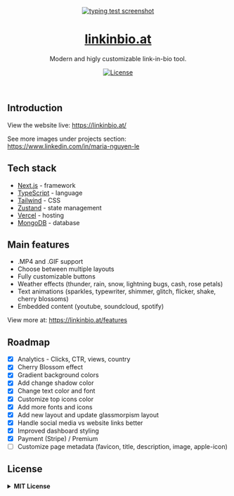 <p align="center">
  <a href="https://linkinbio.at">
    <img alt="typing test screenshot" src="https://github.com/user-attachments/assets/b3c13983-9468-4747-b580-3dd3a3d84d7a">
    <h1 align="center">linkinbio.at</h1>
  </a>
</p>

<p align="center">
  Modern and higly customizable link-in-bio tool.
</p>

<p align="center">
  <a href="https://www.linkedin.com/in/maria-nguyen-le">
    <img src="https://img.shields.io/badge/-MariaLe-blue?style=plastic-square&logo=Linkedin&logoColor=white&link=https://www.linkedin.com/in/maria-nguyen-le/" alt="License" />
  </a>
</p>
<br/>

<!-- ABOUT THE PROJECT -->

## Introduction

View the website live: https://linkinbio.at/

See more images under projects section: https://www.linkedin.com/in/maria-nguyen-le

## Tech stack

- [Next.js](https://nextjs.org/) - framework
- [TypeScript](https://www.typescriptlang.org/) - language
- [Tailwind](https://tailwindcss.comm) - CSS
- [Zustand](https://docs.pmnd.rs/zustand/getting-started/introduction) - state management
- [Vercel](https://vercel.com/) - hosting
- [MongoDB](https://www.mongodb.com/) - database

<!-- GETTING STARTED )-->

## Main features

- .MP4 and .GIF support
- Choose between multiple layouts
- Fully customizable buttons
- Weather effects (thunder, rain, snow, lightning bugs, cash, rose petals)
- Text animations (sparkles, typewriter, shimmer, glitch, flicker, shake, cherry blossoms)
- Embedded content (youtube, soundcloud, spotify)

View more at: https://linkinbio.at/features

## Roadmap

- [x] Analytics - Clicks, CTR, views, country
- [x] Cherry Blossom effect
- [x] Gradient background colors
- [x] Add change shadow color
- [x] Change text color and font
- [x] Customize top icons color
- [x] Add more fonts and icons
- [x] Add new layout and update glassmorpism layout
- [x] Handle social media vs website links better
- [x] Improved dashboard styling
- [x] Payment (Stripe) / Premium
- [ ] Customize page metadata (favicon, title, description, image, apple-icon)

## License

<details>
  <summary><b>MIT License</b></summary>

Permission is hereby granted, free of charge, to any person obtaining a copy of this software and associated documentation files (the "Software"), to deal in the Software without restriction, including without limitation the rights to use, copy, modify, merge, publish, distribute, sublicense, and/or sell copies of the Software, and to permit persons to whom the Software is furnished to do so, subject to the following conditions:

The above copyright notice and this permission notice shall be included in all copies or substantial portions of the Software.

THE SOFTWARE IS PROVIDED "AS IS", WITHOUT WARRANTY OF ANY KIND, EXPRESS OR IMPLIED, INCLUDING BUT NOT LIMITED TO THE WARRANTIES OF MERCHANTABILITY, FITNESS FOR A PARTICULAR PURPOSE AND NONINFRINGEMENT. IN NO EVENT SHALL THE AUTHORS OR COPYRIGHT HOLDERS BE LIABLE FOR ANY CLAIM, DAMAGES OR OTHER LIABILITY, WHETHER IN AN ACTION OF CONTRACT, TORT OR OTHERWISE, ARISING FROM, OUT OF OR IN CONNECTION WITH THE SOFTWARE OR THE USE OR OTHER DEALINGS IN THE SOFTWARE.

</details>

